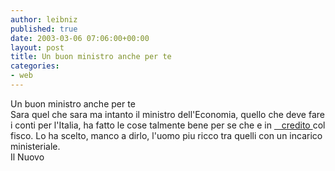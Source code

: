 ```yaml
---
author: leibniz
published: true
date: 2003-03-06 07:06:00+00:00
layout: post
title: Un buon ministro anche per te
categories:
- web
---
```


Un buon ministro anche per te  
   Sara quel che sara ma intanto il ministro dell'Economia, quello che deve fare i conti per l'Italia, ha fatto le cose talmente bene per se che e in  [   credito ][1]col fisco. Lo ha scelto, manco a dirlo, l'uomo piu ricco tra quelli con un incarico ministeriale.  
  Il Nuovo

[1]:	http://www.ilnuovo.it/nuovo/foglia/0,1007,172293,00.html